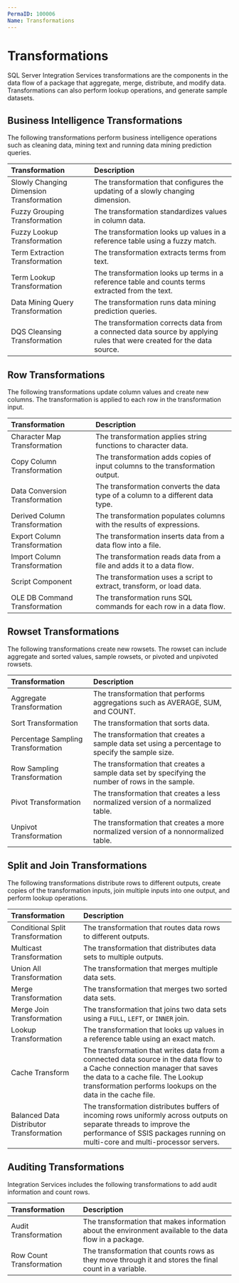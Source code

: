```yaml
---
PermaID: 100006
Name: Transformations
---
```


# Transformations

SQL Server Integration Services transformations are the components in the data flow of a package that aggregate, merge, distribute, and modify data. Transformations can also perform lookup operations, and generate sample datasets. 

## Business Intelligence Transformations

The following transformations perform business intelligence operations such as cleaning data, mining text and running data mining prediction queries.

| Transformation                     | Description                                                                              |
| :----------------------------------| :----------------------------------------------------------------------------------------|
| Slowly Changing Dimension Transformation | The transformation that configures the updating of a slowly changing dimension.    |
| Fuzzy Grouping Transformation      | The transformation standardizes values in column data.                              |
| Fuzzy Lookup Transformation        | The transformation looks up values in a reference table using a fuzzy match.        |
| Term Extraction Transformation     | The transformation extracts terms from text.                                        |
| Term Lookup Transformation         | The transformation looks up terms in a reference table and counts terms extracted from the text.  |
| Data Mining Query Transformation   | The transformation runs data mining prediction queries.                             |
| DQS Cleansing Transformation       | The transformation corrects data from a connected data source by applying rules that were created for the data source. |

## Row Transformations

The following transformations update column values and create new columns. The transformation is applied to each row in the transformation input.

| Transformation                     | Description                                                                              |
| :----------------------------------| :----------------------------------------------------------------------------------------|
| Character Map Transformation | The transformation applies string functions to character data.
| Copy Column Transformation | The transformation adds copies of input columns to the transformation output.
| Data Conversion Transformation | The transformation converts the data type of a column to a different data type.
| Derived Column Transformation | The transformation populates columns with the results of expressions.
| Export Column Transformation | The transformation inserts data from a data flow into a file.
| Import Column Transformation | The transformation reads data from a file and adds it to a data flow.
| Script Component | The transformation uses a script to extract, transform, or load data.
| OLE DB Command Transformation | The transformation runs SQL commands for each row in a data flow.

## Rowset Transformations

The following transformations create new rowsets. The rowset can include aggregate and sorted values, sample rowsets, or pivoted and unpivoted rowsets.

| Transformation                     | Description                                                                              |
| :----------------------------------| :----------------------------------------------------------------------------------------|
| Aggregate Transformation           | The transformation that performs aggregations such as AVERAGE, SUM, and COUNT.           |
| Sort Transformation                | The transformation that sorts data.                                                      |
| Percentage Sampling Transformation | The transformation that creates a sample data set using a percentage to specify the sample size. |
| Row Sampling Transformation        | The transformation that creates a sample data set by specifying the number of rows in the sample. |
| Pivot Transformation               | The transformation that creates a less normalized version of a normalized table.         |
| Unpivot Transformation             | The transformation that creates a more normalized version of a nonnormalized table.      |

## Split and Join Transformations

The following transformations distribute rows to different outputs, create copies of the transformation inputs, join multiple inputs into one output, and perform lookup operations.

| Transformation                     | Description                                                                              |
| :----------------------------------| :----------------------------------------------------------------------------------------|
| Conditional Split Transformation   | The transformation that routes data rows to different outputs.                           |
| Multicast Transformation           | The transformation that distributes data sets to multiple outputs.                       |
| Union All Transformation           | The transformation that merges multiple data sets.                                       |
| Merge Transformation               | The transformation that merges two sorted data sets.                                     |
| Merge Join Transformation          | The transformation that joins two data sets using a `FULL`, `LEFT`, or `INNER` join.   |
| Lookup Transformation              | The transformation that looks up values in a reference table using an exact match.       |
| Cache Transform                    | The transformation that writes data from a connected data source in the data flow to a Cache connection manager that saves the data to a cache file. The Lookup transformation performs lookups on the data in the cache file. |
| Balanced Data Distributor Transformation | The transformation distributes buffers of incoming rows uniformly across outputs on separate threads to improve the performance of SSIS packages running on multi-core and multi-processor servers. |

## Auditing Transformations

Integration Services includes the following transformations to add audit information and count rows.

| Transformation                     | Description                                                                              |
| :----------------------------------| :----------------------------------------------------------------------------------------|
| Audit Transformation               | The transformation that makes information about the environment available to the data flow in a package. |
| Row Count Transformation           | The transformation that counts rows as they move through it and stores the final count in a variable. | 

